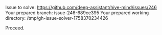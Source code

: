 Issue to solve: https://github.com/deep-assistant/hive-mind/issues/246
Your prepared branch: issue-246-689ce395
Your prepared working directory: /tmp/gh-issue-solver-1758370234426

Proceed.